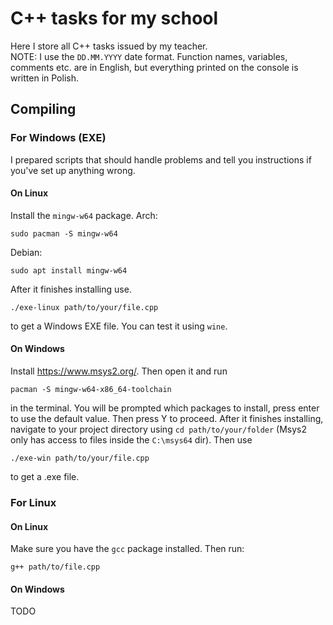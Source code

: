 # C++ tasks for my school
Here I store all C++ tasks issued by my teacher.  
NOTE: I use the `DD.MM.YYYY` date format. Function names, variables, comments etc. are in English, but everything printed on the console is written in Polish. 

## Compiling
### For Windows (EXE)
I prepared scripts that should handle problems and tell you instructions if you've set up anything wrong.
#### On Linux
Install the `mingw-w64` package.
Arch:
```
sudo pacman -S mingw-w64
```
Debian:
```
sudo apt install mingw-w64
```

After it finishes installing use.
```
./exe-linux path/to/your/file.cpp
```
to get a Windows EXE file.
You can test it using `wine`.

#### On Windows
Install https://www.msys2.org/.
Then open it and run
```
pacman -S mingw-w64-x86_64-toolchain
```
in the terminal.
You will be prompted which packages to install, press enter to use the default value. Then press Y to proceed.
After it finishes installing, navigate to your project directory using `cd path/to/your/folder` (Msys2 only has access to files inside the `C:\msys64` dir).
Then use
```
./exe-win path/to/your/file.cpp
```
to get a .exe file.

### For Linux
#### On Linux
Make sure you have the `gcc` package installed. Then run:
```
g++ path/to/file.cpp
```
#### On Windows
TODO
